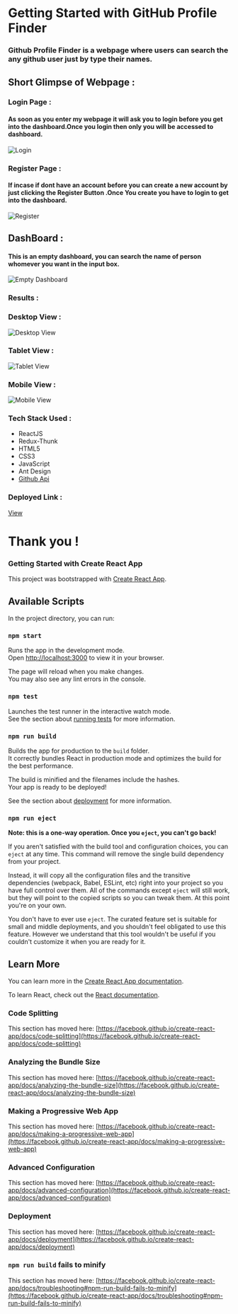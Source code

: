 # Getting Started with GitHub Profile Finder 

### Github Profile Finder is a webpage where users can search the any github user just by type their names.

## Short Glimpse of Webpage :

### Login Page :

#### As soon as you enter my webpage it will ask you to login before you get into the dashboard.Once you login then only you will be accessed to dashboard.
![Login](https://raw.githubusercontent.com/raman-boddula/Github-Profile-Finder/main/public/LoginPage_Github_PF.png)

### Register Page :

#### If incase if dont have an account before you can create a new account by just clicking the Register Button .Once You create you have to login to get into the dashboard.
![Register](https://raw.githubusercontent.com/raman-boddula/Github-Profile-Finder/main/public/Register_Github_PF.png)

## DashBoard :
#### This is an empty dashboard, you can search the name of person whomever you want in the input box.
![Empty Dashboard](https://raw.githubusercontent.com/raman-boddula/Github-Profile-Finder/main/public/EmptyDashBoard_Github_PF.png)

### Results :
### Desktop View :
![Desktop View](https://raw.githubusercontent.com/raman-boddula/Github-Profile-Finder/main/public/Github_PF_Desktop.png)

### Tablet View :
![Tablet View](https://raw.githubusercontent.com/raman-boddula/Github-Profile-Finder/main/public/Github_PF_Tablets.png)


### Mobile View :
![Mobile View](https://raw.githubusercontent.com/raman-boddula/Github-Profile-Finder/main/public/Github_PF_Mobile.png)



### Tech Stack Used :

- ReactJS
- Redux-Thunk
- HTML5
- CSS3
- JavaScript
- Ant Design
- [Github Api](https://api.github.com/search/users?q=)

### Deployed Link :

[View](https://search-github-profiles-raman-boddula.vercel.app/)

# Thank you ! 


### Getting Started with Create React App

This project was bootstrapped with [Create React App](https://github.com/facebook/create-react-app).

## Available Scripts

In the project directory, you can run:

### `npm start`

Runs the app in the development mode.\
Open [http://localhost:3000](http://localhost:3000) to view it in your browser.

The page will reload when you make changes.\
You may also see any lint errors in the console.

### `npm test`

Launches the test runner in the interactive watch mode.\
See the section about [running tests](https://facebook.github.io/create-react-app/docs/running-tests) for more information.

### `npm run build`

Builds the app for production to the `build` folder.\
It correctly bundles React in production mode and optimizes the build for the best performance.

The build is minified and the filenames include the hashes.\
Your app is ready to be deployed!

See the section about [deployment](https://facebook.github.io/create-react-app/docs/deployment) for more information.

### `npm run eject`

**Note: this is a one-way operation. Once you `eject`, you can't go back!**

If you aren't satisfied with the build tool and configuration choices, you can `eject` at any time. This command will remove the single build dependency from your project.

Instead, it will copy all the configuration files and the transitive dependencies (webpack, Babel, ESLint, etc) right into your project so you have full control over them. All of the commands except `eject` will still work, but they will point to the copied scripts so you can tweak them. At this point you're on your own.

You don't have to ever use `eject`. The curated feature set is suitable for small and middle deployments, and you shouldn't feel obligated to use this feature. However we understand that this tool wouldn't be useful if you couldn't customize it when you are ready for it.

## Learn More

You can learn more in the [Create React App documentation](https://facebook.github.io/create-react-app/docs/getting-started).

To learn React, check out the [React documentation](https://reactjs.org/).

### Code Splitting

This section has moved here: [https://facebook.github.io/create-react-app/docs/code-splitting](https://facebook.github.io/create-react-app/docs/code-splitting)

### Analyzing the Bundle Size

This section has moved here: [https://facebook.github.io/create-react-app/docs/analyzing-the-bundle-size](https://facebook.github.io/create-react-app/docs/analyzing-the-bundle-size)

### Making a Progressive Web App

This section has moved here: [https://facebook.github.io/create-react-app/docs/making-a-progressive-web-app](https://facebook.github.io/create-react-app/docs/making-a-progressive-web-app)

### Advanced Configuration

This section has moved here: [https://facebook.github.io/create-react-app/docs/advanced-configuration](https://facebook.github.io/create-react-app/docs/advanced-configuration)

### Deployment

This section has moved here: [https://facebook.github.io/create-react-app/docs/deployment](https://facebook.github.io/create-react-app/docs/deployment)

### `npm run build` fails to minify

This section has moved here: [https://facebook.github.io/create-react-app/docs/troubleshooting#npm-run-build-fails-to-minify](https://facebook.github.io/create-react-app/docs/troubleshooting#npm-run-build-fails-to-minify)

